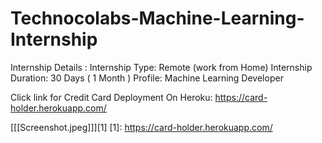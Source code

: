 # Technocolabs-Machine-Learning-Internship
Internship Details : Internship Type: Remote (work from Home) Internship Duration: 30 Days ( 1 Month ) Profile: Machine Learning Developer

Click link for Credit Card Deployment On Heroku:
 https://card-holder.herokuapp.com/
 
[[[Screenshot.jpeg]]][1]
[1]:  https://card-holder.herokuapp.com/
 

 
